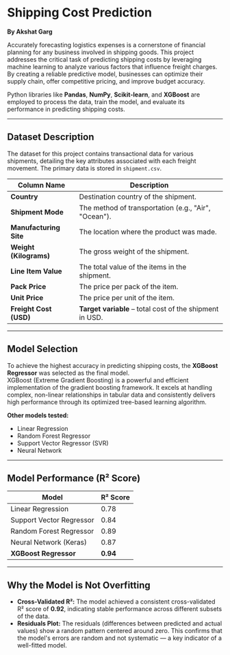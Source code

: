 # Shipping Cost Prediction  
**By Akshat Garg**  

Accurately forecasting logistics expenses is a cornerstone of financial planning for any business involved in shipping goods. This project addresses the critical task of predicting shipping costs by leveraging machine learning to analyze various factors that influence freight charges. By creating a reliable predictive model, businesses can optimize their supply chain, offer competitive pricing, and improve budget accuracy.

Python libraries like **Pandas**, **NumPy**, **Scikit-learn**, and **XGBoost** are employed to process the data, train the model, and evaluate its performance in predicting shipping costs.

---

## Dataset Description  

The dataset for this project contains transactional data for various shipments, detailing the key attributes associated with each freight movement. The primary data is stored in `shipment.csv`.  

| Column Name           | Description |
|-----------------------|-------------|
| **Country**           | Destination country of the shipment. |
| **Shipment Mode**     | The method of transportation (e.g., "Air", "Ocean"). |
| **Manufacturing Site**| The location where the product was made. |
| **Weight (Kilograms)**| The gross weight of the shipment. |
| **Line Item Value**   | The total value of the items in the shipment. |
| **Pack Price**        | The price per pack of the item. |
| **Unit Price**        | The price per unit of the item. |
| **Freight Cost (USD)**| **Target variable** – total cost of the shipment in USD. |

---

## Model Selection  

To achieve the highest accuracy in predicting shipping costs, the **XGBoost Regressor** was selected as the final model.  
XGBoost (Extreme Gradient Boosting) is a powerful and efficient implementation of the gradient boosting framework. It excels at handling complex, non-linear relationships in tabular data and consistently delivers high performance through its optimized tree-based learning algorithm.

**Other models tested:**  
- Linear Regression  
- Random Forest Regressor  
- Support Vector Regressor (SVR)  
- Neural Network  

---

## Model Performance (R² Score)  

| Model                        | R² Score |
|------------------------------|----------|
| Linear Regression            | 0.78     |
| Support Vector Regressor     | 0.84     |
| Random Forest Regressor      | 0.89     |
| Neural Network (Keras)       | 0.87     |
| **XGBoost Regressor**        | **0.94** |

---

## Why the Model is Not Overfitting  

- **Cross-Validated R²:** The model achieved a consistent cross-validated R² score of **0.92**, indicating stable performance across different subsets of the data.  
- **Residuals Plot:** The residuals (differences between predicted and actual values) show a random pattern centered around zero. This confirms that the model's errors are random and not systematic — a key indicator of a well-fitted model.
